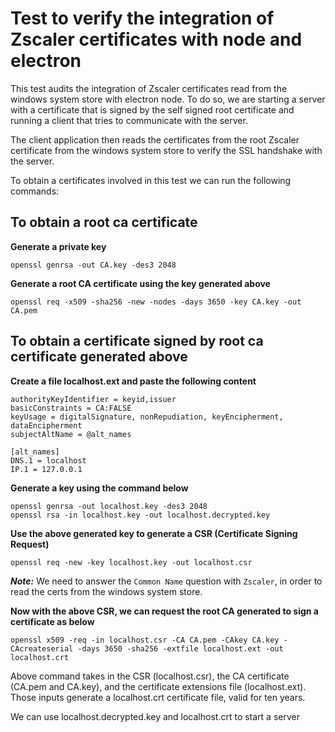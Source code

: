 # Test to verify the integration of Zscaler certificates with node and electron

This test audits the integration of Zscaler certificates read from the windows system store with electron node. To do so, we are starting a server with a certificate that is signed by the self signed root certificate and running a client that tries to communicate with the server.

The client application then reads the certificates from the root Zscaler certificate from the windows system store to verify the SSL handshake with the server.

To obtain a certificates involved in this test we can run the following commands:


To obtain a root ca certificate
---------------------------------------------------------

**Generate a private key**

```
openssl genrsa -out CA.key -des3 2048

```

**Generate a root CA certificate using the key generated above**

```
openssl req -x509 -sha256 -new -nodes -days 3650 -key CA.key -out CA.pem

```

To obtain a certificate signed by root ca certificate generated above
---------------------------------------------------------------------

**Create a file localhost.ext and paste the following content**

```
authorityKeyIdentifier = keyid,issuer
basicConstraints = CA:FALSE
keyUsage = digitalSignature, nonRepudiation, keyEncipherment, dataEncipherment
subjectAltName = @alt_names

[alt_names]
DNS.1 = localhost
IP.1 = 127.0.0.1

```

**Generate a key using the command below**

```
openssl genrsa -out localhost.key -des3 2048
openssl rsa -in localhost.key -out localhost.decrypted.key

```

**Use the above generated key to generate a CSR (Certificate Signing Request)**

```
openssl req -new -key localhost.key -out localhost.csr

```

**_Note:_** We need to answer the `Common Name` question with `Zscaler`, in order to read the certs from the windows system store.


**Now with the above CSR, we can request the root CA generated to sign a certificate as below**

```
openssl x509 -req -in localhost.csr -CA CA.pem -CAkey CA.key -CAcreateserial -days 3650 -sha256 -extfile localhost.ext -out localhost.crt

```

Above command takes in the CSR (localhost.csr), the CA certificate (CA.pem and CA.key), and the certificate extensions file (localhost.ext). Those inputs generate a localhost.crt certificate file, valid for ten years.

We can use localhost.decrypted.key and localhost.crt to start a server
